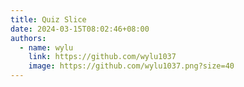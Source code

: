 ```yaml
---
title: Quiz Slice
date: 2024-03-15T08:02:46+08:00
authors:
  - name: wylu
    link: https://github.com/wylu1037
    image: https://github.com/wylu1037.png?size=40
---
```

